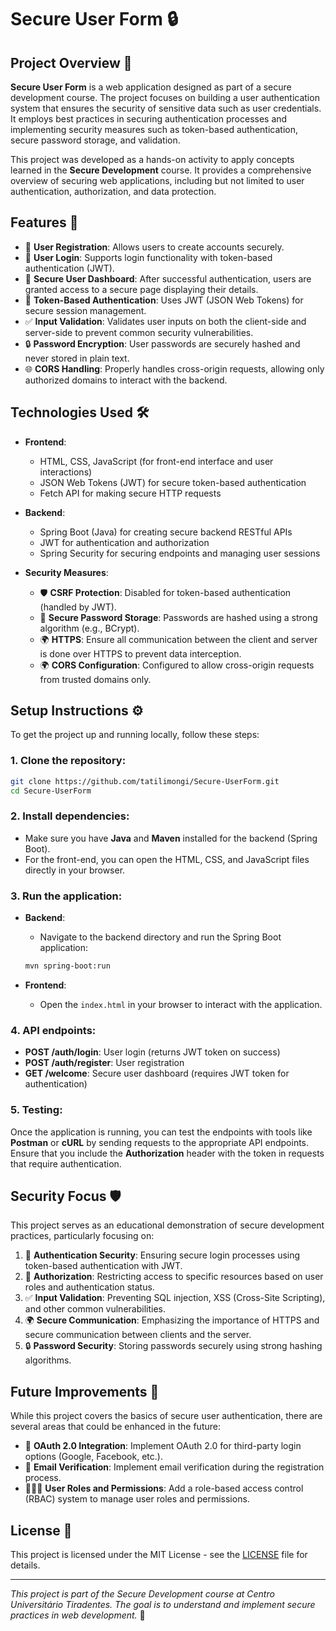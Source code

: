 # Secure User Form 🔒

## Project Overview 🚀

**Secure User Form** is a web application designed as part of a secure development course. The project focuses on building a user authentication system that ensures the security of sensitive data such as user credentials. It employs best practices in securing authentication processes and implementing security measures such as token-based authentication, secure password storage, and validation.

This project was developed as a hands-on activity to apply concepts learned in the **Secure Development** course. It provides a comprehensive overview of securing web applications, including but not limited to user authentication, authorization, and data protection.

## Features 🌟

- 📝 **User Registration**: Allows users to create accounts securely.
- 🔐 **User Login**: Supports login functionality with token-based authentication (JWT).
- 💼 **Secure User Dashboard**: After successful authentication, users are granted access to a secure page displaying their details.
- 🔑 **Token-Based Authentication**: Uses JWT (JSON Web Tokens) for secure session management.
- ✅ **Input Validation**: Validates user inputs on both the client-side and server-side to prevent common security vulnerabilities.
- 🔒 **Password Encryption**: User passwords are securely hashed and never stored in plain text.
- 🌐 **CORS Handling**: Properly handles cross-origin requests, allowing only authorized domains to interact with the backend.

## Technologies Used 🛠️

- **Frontend**:
  - HTML, CSS, JavaScript (for front-end interface and user interactions)
  - JSON Web Tokens (JWT) for secure token-based authentication
  - Fetch API for making secure HTTP requests

- **Backend**:
  - Spring Boot (Java) for creating secure backend RESTful APIs
  - JWT for authentication and authorization
  - Spring Security for securing endpoints and managing user sessions

- **Security Measures**:
  - 🛡️ **CSRF Protection**: Disabled for token-based authentication (handled by JWT).
  - 🔐 **Secure Password Storage**: Passwords are hashed using a strong algorithm (e.g., BCrypt).
  - 🌍 **HTTPS**: Ensure all communication between the client and server is done over HTTPS to prevent data interception.
  - 🌍 **CORS Configuration**: Configured to allow cross-origin requests from trusted domains only.

## Setup Instructions ⚙️

To get the project up and running locally, follow these steps:

### 1. Clone the repository:

```bash
git clone https://github.com/tatilimongi/Secure-UserForm.git
cd Secure-UserForm
```

### 2. Install dependencies:

- Make sure you have **Java** and **Maven** installed for the backend (Spring Boot).
- For the front-end, you can open the HTML, CSS, and JavaScript files directly in your browser.

### 3. Run the application:

- **Backend**:
    - Navigate to the backend directory and run the Spring Boot application:
    ```bash
    mvn spring-boot:run
    ```

- **Frontend**:
    - Open the `index.html` in your browser to interact with the application.

### 4. API endpoints:

- **POST /auth/login**: User login (returns JWT token on success)
- **POST /auth/register**: User registration
- **GET /welcome**: Secure user dashboard (requires JWT token for authentication)

### 5. Testing:

Once the application is running, you can test the endpoints with tools like **Postman** or **cURL** by sending requests to the appropriate API endpoints. Ensure that you include the **Authorization** header with the token in requests that require authentication.

## Security Focus 🛡️

This project serves as an educational demonstration of secure development practices, particularly focusing on:

1. 🔑 **Authentication Security**: Ensuring secure login processes using token-based authentication with JWT.
2. 🔐 **Authorization**: Restricting access to specific resources based on user roles and authentication status.
3. ✅ **Input Validation**: Preventing SQL injection, XSS (Cross-Site Scripting), and other common vulnerabilities.
4. 🌍 **Secure Communication**: Emphasizing the importance of HTTPS and secure communication between clients and the server.
5. 🔒 **Password Security**: Storing passwords securely using strong hashing algorithms.

## Future Improvements 🌱

While this project covers the basics of secure user authentication, there are several areas that could be enhanced in the future:

- 🔌 **OAuth 2.0 Integration**: Implement OAuth 2.0 for third-party login options (Google, Facebook, etc.).
- 📧 **Email Verification**: Implement email verification during the registration process.
- 🧑‍🤝‍🧑 **User Roles and Permissions**: Add a role-based access control (RBAC) system to manage user roles and permissions.

## License 📜

This project is licensed under the MIT License - see the [LICENSE](LICENSE) file for details.

---

*This project is part of the Secure Development course at Centro Universitário Tiradentes. The goal is to understand and implement secure practices in web development.* 🌟
